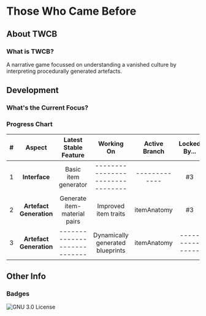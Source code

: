 # Those Who Came Before

## About TWCB

### What is TWCB?

A narrative game focussed on understanding a vanished culture by interpreting procedurally generated artefacts.

## Development

### What's the Current Focus?

### Progress Chart

| #     | Aspect                  | Latest Stable Feature        | Working On                       | Active Branch | Locked By...    |
| :---: | :---------------------: | :--------------------------: | :------------------------------: | :-----------: | :-------------: |
| 1     | **Interface**           | Basic item generator         | -------------------------------- | ------------- | #3              |
| 2     | **Artefact Generation** | Generate item-material pairs | Improved item traits             | itemAnatomy   | #3              |
| 3     | **Artefact Generation** | ---------------------------- | Dynamically generated blueprints | itemAnatomy   | --------------- |

## Other Info

### Badges

![GNU 3.0 License](https://img.shields.io/badge/license-GNU_General_Public_License_3.0-pink)
